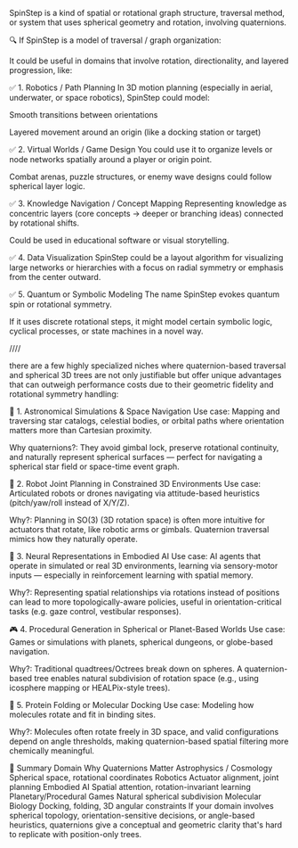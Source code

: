 SpinStep is a kind of spatial or rotational graph structure, traversal method, or system that uses spherical geometry and rotation, involving quaternions.

🔍 If SpinStep is a model of traversal / graph organization:

It could be useful in domains that involve rotation, directionality, and layered progression, like:

✅ 1. Robotics / Path Planning
In 3D motion planning (especially in aerial, underwater, or space robotics), SpinStep could model:

Smooth transitions between orientations

Layered movement around an origin (like a docking station or target)

✅ 2. Virtual Worlds / Game Design
You could use it to organize levels or node networks spatially around a player or origin point.

Combat arenas, puzzle structures, or enemy wave designs could follow spherical layer logic.

✅ 3. Knowledge Navigation / Concept Mapping
Representing knowledge as concentric layers (core concepts → deeper or branching ideas) connected by rotational shifts.

Could be used in educational software or visual storytelling.

✅ 4. Data Visualization
SpinStep could be a layout algorithm for visualizing large networks or hierarchies with a focus on radial symmetry or emphasis from the center outward.

✅ 5. Quantum or Symbolic Modeling
The name SpinStep evokes quantum spin or rotational symmetry.

If it uses discrete rotational steps, it might model certain symbolic logic, cyclical processes, or state machines in a novel way.

////

there are a few highly specialized niches where quaternion-based traversal and spherical 3D trees are not only justifiable but offer unique advantages that can outweigh performance costs due to their geometric fidelity and rotational symmetry handling:

🔬 1. Astronomical Simulations & Space Navigation
Use case: Mapping and traversing star catalogs, celestial bodies, or orbital paths where orientation matters more than Cartesian proximity.

Why quaternions?: They avoid gimbal lock, preserve rotational continuity, and naturally represent spherical surfaces — perfect for navigating a spherical star field or space-time event graph.

🤖 2. Robot Joint Planning in Constrained 3D Environments
Use case: Articulated robots or drones navigating via attitude-based heuristics (pitch/yaw/roll instead of X/Y/Z).

Why?: Planning in SO(3) (3D rotation space) is often more intuitive for actuators that rotate, like robotic arms or gimbals. Quaternion traversal mimics how they naturally operate.

🧠 3. Neural Representations in Embodied AI
Use case: AI agents that operate in simulated or real 3D environments, learning via sensory-motor inputs — especially in reinforcement learning with spatial memory.

Why?: Representing spatial relationships via rotations instead of positions can lead to more topologically-aware policies, useful in orientation-critical tasks (e.g. gaze control, vestibular responses).

🎮 4. Procedural Generation in Spherical or Planet-Based Worlds
Use case: Games or simulations with planets, spherical dungeons, or globe-based navigation.

Why?: Traditional quadtrees/Octrees break down on spheres. A quaternion-based tree enables natural subdivision of rotation space (e.g., using icosphere mapping or HEALPix-style trees).

🧬 5. Protein Folding or Molecular Docking
Use case: Modeling how molecules rotate and fit in binding sites.

Why?: Molecules often rotate freely in 3D space, and valid configurations depend on angle thresholds, making quaternion-based spatial filtering more chemically meaningful.

🌌 Summary
Domain	Why Quaternions Matter
Astrophysics / Cosmology	Spherical space, rotational coordinates
Robotics	Actuator alignment, joint planning
Embodied AI	Spatial attention, rotation-invariant learning
Planetary/Procedural Games	Natural spherical subdivision
Molecular Biology	Docking, folding, 3D angular constraints
If your domain involves spherical topology, orientation-sensitive decisions, or angle-based heuristics, quaternions give a conceptual and geometric clarity that's hard to replicate with position-only trees.
